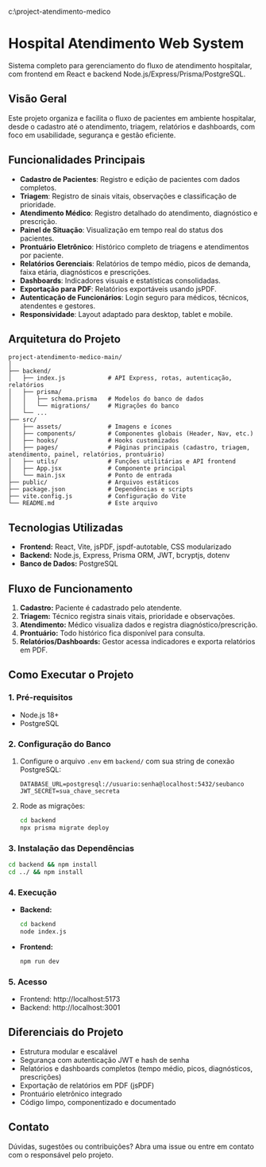 c:\project-atendimento-medico

# Hospital Atendimento Web System

Sistema completo para gerenciamento do fluxo de atendimento hospitalar, com frontend em React e backend Node.js/Express/Prisma/PostgreSQL.

## Visão Geral

Este projeto organiza e facilita o fluxo de pacientes em ambiente hospitalar, desde o cadastro até o atendimento, triagem, relatórios e dashboards, com foco em usabilidade, segurança e gestão eficiente.

## Funcionalidades Principais

- **Cadastro de Pacientes**: Registro e edição de pacientes com dados completos.
- **Triagem**: Registro de sinais vitais, observações e classificação de prioridade.
- **Atendimento Médico**: Registro detalhado do atendimento, diagnóstico e prescrição.
- **Painel de Situação**: Visualização em tempo real do status dos pacientes.
- **Prontuário Eletrônico**: Histórico completo de triagens e atendimentos por paciente.
- **Relatórios Gerenciais**: Relatórios de tempo médio, picos de demanda, faixa etária, diagnósticos e prescrições.
- **Dashboards**: Indicadores visuais e estatísticas consolidadas.
- **Exportação para PDF**: Relatórios exportáveis usando jsPDF.
- **Autenticação de Funcionários**: Login seguro para médicos, técnicos, atendentes e gestores.
- **Responsividade**: Layout adaptado para desktop, tablet e mobile.

## Arquitetura do Projeto

```
project-atendimento-medico-main/
│
├── backend/
│   ├── index.js            # API Express, rotas, autenticação, relatórios
│   ├── prisma/
│   │   ├── schema.prisma   # Modelos do banco de dados
│   │   └── migrations/     # Migrações do banco
│   └── ...
├── src/
│   ├── assets/             # Imagens e ícones
│   ├── components/         # Componentes globais (Header, Nav, etc.)
│   ├── hooks/              # Hooks customizados
│   ├── pages/              # Páginas principais (cadastro, triagem, atendimento, painel, relatórios, prontuário)
│   ├── utils/              # Funções utilitárias e API frontend
│   ├── App.jsx             # Componente principal
│   └── main.jsx            # Ponto de entrada
├── public/                 # Arquivos estáticos
├── package.json            # Dependências e scripts
├── vite.config.js          # Configuração do Vite
└── README.md               # Este arquivo
```

## Tecnologias Utilizadas

- **Frontend:** React, Vite, jsPDF, jspdf-autotable, CSS modularizado
- **Backend:** Node.js, Express, Prisma ORM, JWT, bcryptjs, dotenv
- **Banco de Dados:** PostgreSQL

## Fluxo de Funcionamento

1. **Cadastro:** Paciente é cadastrado pelo atendente.
2. **Triagem:** Técnico registra sinais vitais, prioridade e observações.
3. **Atendimento:** Médico visualiza dados e registra diagnóstico/prescrição.
4. **Prontuário:** Todo histórico fica disponível para consulta.
5. **Relatórios/Dashboards:** Gestor acessa indicadores e exporta relatórios em PDF.

## Como Executar o Projeto

### 1. Pré-requisitos
- Node.js 18+
- PostgreSQL

### 2. Configuração do Banco
1. Configure o arquivo `.env` em `backend/` com sua string de conexão PostgreSQL:
   ```
   DATABASE_URL=postgresql://usuario:senha@localhost:5432/seubanco
   JWT_SECRET=sua_chave_secreta
   ```
2. Rode as migrações:
   ```bash
   cd backend
   npx prisma migrate deploy
   ```

### 3. Instalação das Dependências
```bash
cd backend && npm install
cd ../ && npm install
```

### 4. Execução
- **Backend:**
  ```bash
  cd backend
  node index.js
  ```
- **Frontend:**
  ```bash
  npm run dev
  ```

### 5. Acesso
- Frontend: http://localhost:5173
- Backend: http://localhost:3001

## Diferenciais do Projeto

- Estrutura modular e escalável
- Segurança com autenticação JWT e hash de senha
- Relatórios e dashboards completos (tempo médio, picos, diagnósticos, prescrições)
- Exportação de relatórios em PDF (jsPDF)
- Prontuário eletrônico integrado
- Código limpo, componentizado e documentado

## Contato

Dúvidas, sugestões ou contribuições? Abra uma issue ou entre em contato com o responsável pelo projeto.
